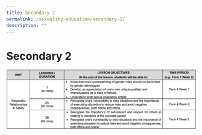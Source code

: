 ```yaml
---
title: Secondary 2
permalink: /sexuality-education/secondary-2/
description: ""
---
```



# Secondary 2

![](/images/Student%20Development%20Programme/CCP/Sec2%202022.png)
